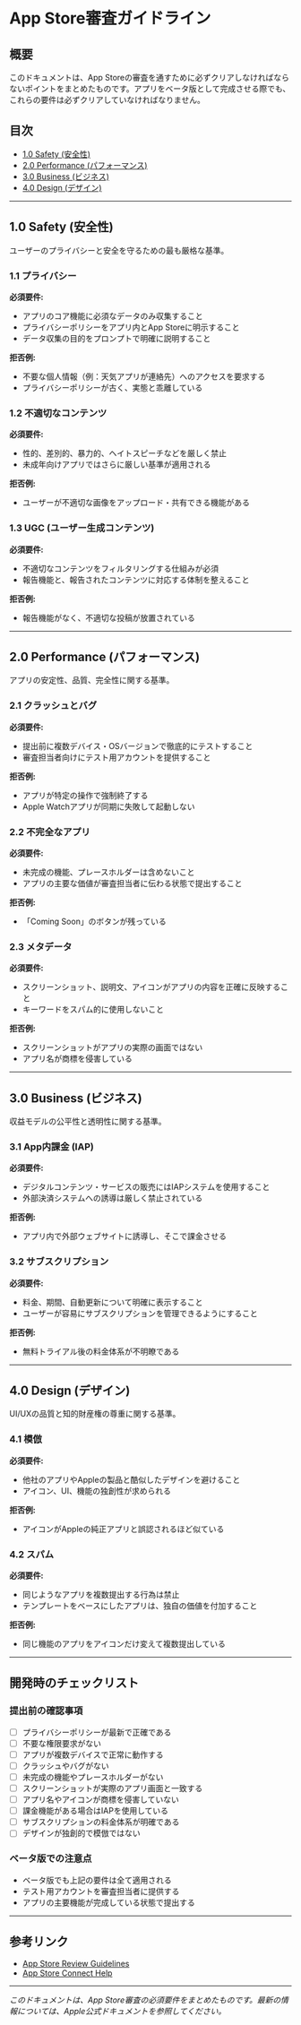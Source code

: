# App Store審査ガイドライン

## 概要
このドキュメントは、App Storeの審査を通すために必ずクリアしなければならないポイントをまとめたものです。アプリをベータ版として完成させる際でも、これらの要件は必ずクリアしていなければなりません。

## 目次
- [1.0 Safety (安全性)](#10-safety-安全性)
- [2.0 Performance (パフォーマンス)](#20-performance-パフォーマンス)
- [3.0 Business (ビジネス)](#30-business-ビジネス)
- [4.0 Design (デザイン)](#40-design-デザイン)

---

## 1.0 Safety (安全性)

ユーザーのプライバシーと安全を守るための最も厳格な基準。

### 1.1 プライバシー

**必須要件:**
- アプリのコア機能に必須なデータのみ収集すること
- プライバシーポリシーをアプリ内とApp Storeに明示すること
- データ収集の目的をプロンプトで明確に説明すること

**拒否例:**
- 不要な個人情報（例：天気アプリが連絡先）へのアクセスを要求する
- プライバシーポリシーが古く、実態と乖離している

### 1.2 不適切なコンテンツ

**必須要件:**
- 性的、差別的、暴力的、ヘイトスピーチなどを厳しく禁止
- 未成年向けアプリではさらに厳しい基準が適用される

**拒否例:**
- ユーザーが不適切な画像をアップロード・共有できる機能がある

### 1.3 UGC (ユーザー生成コンテンツ)

**必須要件:**
- 不適切なコンテンツをフィルタリングする仕組みが必須
- 報告機能と、報告されたコンテンツに対応する体制を整えること

**拒否例:**
- 報告機能がなく、不適切な投稿が放置されている

---

## 2.0 Performance (パフォーマンス)

アプリの安定性、品質、完全性に関する基準。

### 2.1 クラッシュとバグ

**必須要件:**
- 提出前に複数デバイス・OSバージョンで徹底的にテストすること
- 審査担当者向けにテスト用アカウントを提供すること

**拒否例:**
- アプリが特定の操作で強制終了する
- Apple Watchアプリが同期に失敗して起動しない

### 2.2 不完全なアプリ

**必須要件:**
- 未完成の機能、プレースホルダーは含めないこと
- アプリの主要な価値が審査担当者に伝わる状態で提出すること

**拒否例:**
- 「Coming Soon」のボタンが残っている

### 2.3 メタデータ

**必須要件:**
- スクリーンショット、説明文、アイコンがアプリの内容を正確に反映すること
- キーワードをスパム的に使用しないこと

**拒否例:**
- スクリーンショットがアプリの実際の画面ではない
- アプリ名が商標を侵害している

---

## 3.0 Business (ビジネス)

収益モデルの公平性と透明性に関する基準。

### 3.1 App内課金 (IAP)

**必須要件:**
- デジタルコンテンツ・サービスの販売にはIAPシステムを使用すること
- 外部決済システムへの誘導は厳しく禁止されている

**拒否例:**
- アプリ内で外部ウェブサイトに誘導し、そこで課金させる

### 3.2 サブスクリプション

**必須要件:**
- 料金、期間、自動更新について明確に表示すること
- ユーザーが容易にサブスクリプションを管理できるようにすること

**拒否例:**
- 無料トライアル後の料金体系が不明瞭である

---

## 4.0 Design (デザイン)

UI/UXの品質と知的財産権の尊重に関する基準。

### 4.1 模倣

**必須要件:**
- 他社のアプリやAppleの製品と酷似したデザインを避けること
- アイコン、UI、機能の独創性が求められる

**拒否例:**
- アイコンがAppleの純正アプリと誤認されるほど似ている

### 4.2 スパム

**必須要件:**
- 同じようなアプリを複数提出する行為は禁止
- テンプレートをベースにしたアプリは、独自の価値を付加すること

**拒否例:**
- 同じ機能のアプリをアイコンだけ変えて複数提出している

---

## 開発時のチェックリスト

### 提出前の確認事項

- [ ] プライバシーポリシーが最新で正確である
- [ ] 不要な権限要求がない
- [ ] アプリが複数デバイスで正常に動作する
- [ ] クラッシュやバグがない
- [ ] 未完成の機能やプレースホルダーがない
- [ ] スクリーンショットが実際のアプリ画面と一致する
- [ ] アプリ名やアイコンが商標を侵害していない
- [ ] 課金機能がある場合はIAPを使用している
- [ ] サブスクリプションの料金体系が明確である
- [ ] デザインが独創的で模倣ではない

### ベータ版での注意点

- ベータ版でも上記の要件は全て適用される
- テスト用アカウントを審査担当者に提供する
- アプリの主要機能が完成している状態で提出する

---

## 参考リンク

- [App Store Review Guidelines](https://developer.apple.com/app-store/review/guidelines/)
- [App Store Connect Help](https://help.apple.com/app-store-connect/)

---

*このドキュメントは、App Store審査の必須要件をまとめたものです。最新の情報については、Apple公式ドキュメントを参照してください。* 